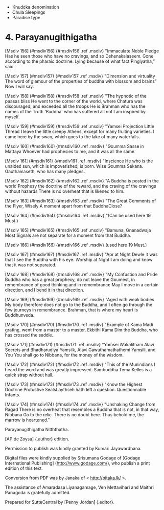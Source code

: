 - Khuddka denomination
- Chula Sleepings
- Paradise type

# 4. Parayanugithigatha

[Msdiv 156] (#msdiv156) {#msdiv156 .ref .msdiv} "Immaculate Noble Pledge
Has he seen those who have no cravings, and so
Dehenakalaseem. Gone according to the pharaic doctrine. Lying because of what fact
Pingiyatha,” said.

[Msdiv 157] (#msdiv157) {#msdiv157 .ref .msdiv} "Dimension and virtuality
The word of glamour of the properties of buddha with blossom and brains”
Now I will say.

[Msdiv 158] (#msdiv158) {#msdiv158 .ref .msdiv} "The hypnotic of the paasas bliss
He went to the corner of the world, where Chatura was discouraged, and exceeded all the troops
He is Brahman who has the names of the Truth 'Buddha' who has suffered all not
I am inspired by myself.

[Msdiv 159] (#msdiv159) {#msdiv159 .ref .msdiv} "Yamsei Projection Little Thread
I leave the little creepy Athens, except for many fruiting varieties.
I came here by the swan, which goes to the lake of many waterfalls.

[Msdiv 160] (#msdiv160) {#msdiv160 .ref .msdiv} "Goumma Sasse in Mattaya
Whoever had prophesies to me, and it was all the same.

[Msdiv 161] (#msdiv161) {#msdiv161 .ref .msdiv} "Inscience
He who is the unaided sun, which is impoverished, is born. Wise
Goumma Sekana. Gauthamaseth, who has many pledges.

[Msdiv 162] (#msdiv162) {#msdiv162 .ref .msdiv} "A Buddha is posted in the world
Prophesy the doctrine of the reward, and the craving of the cravings without hazards
There is no overheat that is likened to him.

[Msdiv 163] (#msdiv163) {#msdiv163 .ref .msdiv} "The Great Comments of the Flyer, Wisely
A moment apart from that BuddhaClose?

[Msdiv 164] (#msdiv164) {#msdiv164 .ref .msdiv} "(Can be used here 19
Must.)

[Msdiv 165] (#msdiv165) {#msdiv165 .ref .msdiv} "Bamuna, Gnanadwaja Most
Signals are not separate for a moment from that Buddha.

[Msdiv 166] (#msdiv166) {#msdiv166 .ref .msdiv} (used here 19
Must.)

[Msdiv 167] (#msdiv167) {#msdiv167 .ref .msdiv} "Apr at Night Dewle
It was that I see the Buddha with his eye. Worship at Night
I am doing and know that it was not separated.

[Msdiv 168] (#msdiv168) {#msdiv168 .ref .msdiv} "My Confustion and Pride
Buddha who has a great prophecy, do not leave the Goumest, in remembrance of good thinking and in remembrance
May I move in a certain direction, and I bend it in that direction.

[Msdiv 169] (#msdiv169) {#msdiv169 .ref .msdiv} "Aged with weak bodies
My body therefore does not go to the Buddha, and I often go through the few journeys in remembrance.
Brahman, that is where my heart is Buddhunveda.

[Msdiv 170] (#msdiv170) {#msdiv170 .ref .msdiv} "Example of Kama Madi
grating, went from a master to a master. Ekbithi Kama
Dim the Buddha, who has crossed the saddle.

[Msdiv 171] (#msdiv171) {#msdiv171 .ref .msdiv} "Yamsei Wakalitham
Alavi Secrets and Bhadharudiya Yamsilk, Alavi Gawuthamathathemi Yamsili, and You
You shall go to Nibbana, for the money of the wisdom.

[Msdiv 172] (#msdiv172) {#msdiv172 .ref .msdiv} "This of the Munindians
I heard the word and was greatly impressed. Sambuddha Tema
Kelles is a quick strap without hull.

[Msdiv 173] (#msdiv173) {#msdiv173 .ref .msdiv} "Know the Highest Doctrine
Protustive SealsLaythseh hath left a question. Questionnable
Infants.

[Msdiv 174] (#msdiv174) {#msdiv174 .ref .msdiv} "Unshaking Change from Ragad
There is no overheat that resembles a Buddha that is not, in that way, Nibbana
Go to the relic. There is no doubt here. Thus behold me, the marrow is heartened.”

Parayanugithigatha Nitththatha.

[AP de Zoysa] {.author} edition.

Permission to publish was kindly granted by Kumari Jayawardhana.

Digital files were kindly supplied by Srisumana Godage of [Godage
International Publishing] (http://www.godage.com/), who publish a print
edition of this text.

Conversion from PDF was by Janaka of < http://pitaka.lk/ >.

The assistance of Amaradasa Liyanagamage, Ven Mettavihari and Maithri
Panagoda is gratefully admitted.

Prepared for SutteCentral by [Penny Jordan] {.editor}.
